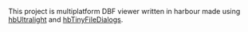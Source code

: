 This project is multiplatform DBF viewer written in harbour made using [hbUltralight](https://github.com/APerricone/HBUltralight) and [hbTinyFileDialogs](https://github.com/APerricone/hbTinyfiledialogs).

